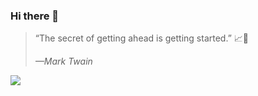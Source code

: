### Hi there 👋

> “The secret of getting ahead is getting started.” 📈🎯
>
> <cite>—Mark Twain</cite>
<a align="left" href="https://github.com/syukronarie">
  <img src="https://github-readme-streak-stats.herokuapp.com?user=syukronarie&theme=dark&hide_border=true&border_radius=5&date_format=M%20j%5B%2C%20Y%5D"/>
</a>
